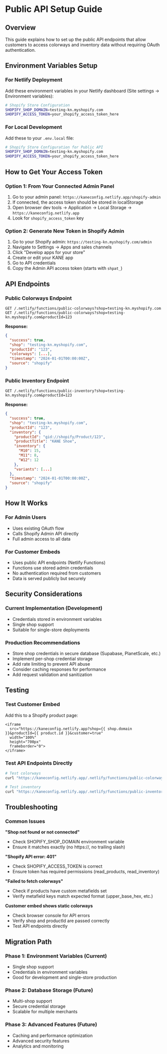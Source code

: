# Public API Setup Guide

## Overview
This guide explains how to set up the public API endpoints that allow customers to access colorways and inventory data without requiring OAuth authentication.

## Environment Variables Setup

### For Netlify Deployment
Add these environment variables in your Netlify dashboard (Site settings → Environment variables):

```bash
# Shopify Store Configuration
SHOPIFY_SHOP_DOMAIN=testing-kn.myshopify.com
SHOPIFY_ACCESS_TOKEN=your_shopify_access_token_here
```

### For Local Development
Add these to your `.env.local` file:

```bash
# Shopify Store Configuration for Public API
SHOPIFY_SHOP_DOMAIN=testing-kn.myshopify.com
SHOPIFY_ACCESS_TOKEN=your_shopify_access_token_here
```

## How to Get Your Access Token

### Option 1: From Your Connected Admin Panel
1. Go to your admin panel: `https://kaneconfig.netlify.app/shopify-admin`
2. If connected, the access token should be stored in localStorage
3. Open browser dev tools → Application → Local Storage → `https://kaneconfig.netlify.app`
4. Look for `shopify_access_token` key

### Option 2: Generate New Token in Shopify Admin
1. Go to your Shopify admin: `https://testing-kn.myshopify.com/admin`
2. Navigate to Settings → Apps and sales channels
3. Click "Develop apps for your store"
4. Create or edit your KANE app
5. Go to API credentials
6. Copy the Admin API access token (starts with `shpat_`)

## API Endpoints

### Public Colorways Endpoint
```
GET /.netlify/functions/public-colorways?shop=testing-kn.myshopify.com
GET /.netlify/functions/public-colorways?shop=testing-kn.myshopify.com&productId=123
```

**Response:**
```json
{
  "success": true,
  "shop": "testing-kn.myshopify.com",
  "productId": "123",
  "colorways": [...],
  "timestamp": "2024-01-01T00:00:00Z",
  "source": "shopify"
}
```

### Public Inventory Endpoint
```
GET /.netlify/functions/public-inventory?shop=testing-kn.myshopify.com&productId=123
```

**Response:**
```json
{
  "success": true,
  "shop": "testing-kn.myshopify.com",
  "productId": "123",
  "inventory": {
    "productId": "gid://shopify/Product/123",
    "productTitle": "KANE Shoe",
    "inventory": {
      "M10": 15,
      "M11": 8,
      "W12": 12
    },
    "variants": [...]
  },
  "timestamp": "2024-01-01T00:00:00Z",
  "source": "shopify"
}
```

## How It Works

### For Admin Users
- Uses existing OAuth flow
- Calls Shopify Admin API directly
- Full admin access to all data

### For Customer Embeds
- Uses public API endpoints (Netlify Functions)
- Functions use stored admin credentials
- No authentication required from customers
- Data is served publicly but securely

## Security Considerations

### Current Implementation (Development)
- Credentials stored in environment variables
- Single shop support
- Suitable for single-store deployments

### Production Recommendations
- Store shop credentials in secure database (Supabase, PlanetScale, etc.)
- Implement per-shop credential storage
- Add rate limiting to prevent API abuse
- Consider caching responses for performance
- Add request validation and sanitization

## Testing

### Test Customer Embed
Add this to a Shopify product page:

```liquid
<iframe 
  src="https://kaneconfig.netlify.app?shop={{ shop.domain }}&productId={{ product.id }}&customer=true"
  width="100%" 
  height="700px" 
  frameborder="0">
</iframe>
```

### Test API Endpoints Directly
```bash
# Test colorways
curl "https://kaneconfig.netlify.app/.netlify/functions/public-colorways?shop=testing-kn.myshopify.com"

# Test inventory
curl "https://kaneconfig.netlify.app/.netlify/functions/public-inventory?shop=testing-kn.myshopify.com&productId=123"
```

## Troubleshooting

### Common Issues

**"Shop not found or not connected"**
- Check SHOPIFY_SHOP_DOMAIN environment variable
- Ensure it matches exactly (no https://, no trailing slash)

**"Shopify API error: 401"**
- Check SHOPIFY_ACCESS_TOKEN is correct
- Ensure token has required permissions (read_products, read_inventory)

**"Failed to fetch colorways"**
- Check if products have custom metafields set
- Verify metafield keys match expected format (upper_base_hex, etc.)

**Customer embed shows static colorways**
- Check browser console for API errors
- Verify shop and productId are passed correctly
- Test API endpoints directly

## Migration Path

### Phase 1: Environment Variables (Current)
- Single shop support
- Credentials in environment variables
- Good for development and single-store production

### Phase 2: Database Storage (Future)
- Multi-shop support
- Secure credential storage
- Scalable for multiple merchants

### Phase 3: Advanced Features (Future)
- Caching and performance optimization
- Advanced security features
- Analytics and monitoring
